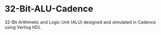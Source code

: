 # 32-Bit-ALU-Cadence
32-Bit Arithmetic and Logic Unit (ALU) designed and simulated in Cadence using Verilog HDL
